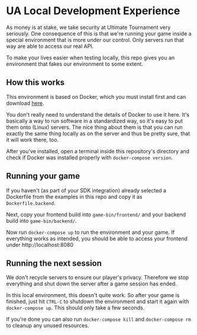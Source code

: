 # UA Local Development Experience

As money is at stake, we take security at Ultimate Tournament very seriously.
One consequence of this is that we're running your game inside a special environment that is more under 
our control. Only servers run that way are able to access our real API.

To make your lives easier when testing locally, this repo gives you an environment that fakes our
environment to some extent.

## How this works

This environment is based on Docker, which you must install first and can download [here](https://www.docker.com/products/docker-desktop/).

You don't really need to understand the details of Docker to use it here. It's basically a way to run software in a standardized
way, so it's easy to put them onto (Linux) servers. The nice thing about them is that you can run exactly the same thing
locally as on the server and thus be pretty sure, that it will work there, too.

After you've installed, open a terminal inside this repository's directory and check if Docker was installed properly with
`docker-compose version`.

## Running your game

If you haven't (as part of your SDK integration) already selected a Dockerfile from the examples in this repo and copy it as `Dockerfile.backend`.

Next, copy your frontend build into `game-bin/frontend/` and your backend build into `game-bin/backend/`.

Now run `docker-compose up` to run the environment and your game. If everything works as intended, you should be able to access your frontend
under http://localhost:8080

## Running the next session

We don't recycle servers to ensure our player's privacy. Therefore we stop everything and shut down the server after a game session has ended.

In this local environment, this doesn't quite work. So after your game is finished, just hit `CTRL-C` to shutdown the environment and start it again 
with `docker-compose up`. This should only take a few seconds.

If you're done you can also run `docker-compose kill` and `docker-compose rm` to cleanup any unused resources.
